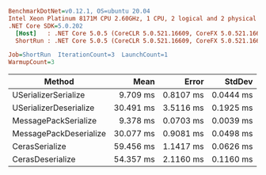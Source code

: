 ``` ini

BenchmarkDotNet=v0.12.1, OS=ubuntu 20.04
Intel Xeon Platinum 8171M CPU 2.60GHz, 1 CPU, 2 logical and 2 physical cores
.NET Core SDK=5.0.202
  [Host]   : .NET Core 5.0.5 (CoreCLR 5.0.521.16609, CoreFX 5.0.521.16609), X64 RyuJIT
  ShortRun : .NET Core 5.0.5 (CoreCLR 5.0.521.16609, CoreFX 5.0.521.16609), X64 RyuJIT

Job=ShortRun  IterationCount=3  LaunchCount=1  
WarmupCount=3  

```
|                 Method |      Mean |     Error |    StdDev |
|----------------------- |----------:|----------:|----------:|
|   USerializerSerialize |  9.709 ms | 0.8107 ms | 0.0444 ms |
| USerializerDeserialize | 30.491 ms | 3.5116 ms | 0.1925 ms |
|   MessagePackSerialize |  9.378 ms | 0.0703 ms | 0.0039 ms |
| MessagePackDeserialize | 30.077 ms | 0.9081 ms | 0.0498 ms |
|         CerasSerialize | 59.456 ms | 1.1417 ms | 0.0626 ms |
|       CerasDeserialize | 54.357 ms | 2.1160 ms | 0.1160 ms |
